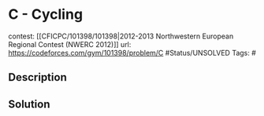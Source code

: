 # C - Cycling

contest: [[CFICPC/101398/101398|2012-2013 Northwestern European Regional Contest (NWERC 2012)]]
url: https://codeforces.com/gym/101398/problem/C
#Status/UNSOLVED
Tags: #

## Description

## Solution

